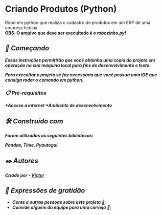 # Criando Produtos (Python)

Robô em python que realiza o cadastro de produtos em um ERP de uma empresa fictícia. <br>
<b>OBS: O arquivo que deve ser execultado é o <i>robozinho.py!<i><b>

## 🚀 Começando

Essas instruções permitirão que você obtenha uma cópia do projeto em operação na sua máquina local para fins de desenvolvimento e teste.

Para execultar o projeto se faz necessário que você possua uma IDE que consiga rodar o comando em python. 

### 📋 Pré-requisitos

*Acesso a internet
*Ambiente de desenvolvimento

## 🛠️ Construído com

Foram utilizadas as seguintes bibliotecas:

Pandas,
Time,
Pyautogui

## ✒️ Autores

Criado por - [Victor](https://github.com/victorsoaresho/)

## 🎁 Expressões de gratidão

* Conte a outras pessoas sobre este projeto 📢;
* Convide alguém da equipe para uma cerveja 🍺;

